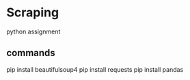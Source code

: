 # Scraping
python assignment

## commands
pip install beautifulsoup4 
pip install requests
pip install pandas
